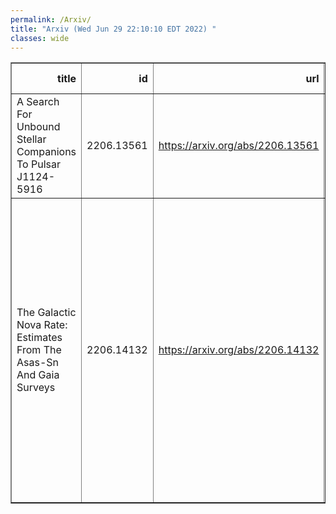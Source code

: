 ```yaml
---
permalink: /Arxiv/
title: "Arxiv (Wed Jun 29 22:10:10 EDT 2022) "
classes: wide
---
```

<table border="1" class="dataframe">
  <thead>
    <tr style="text-align: right;">
      <th>title</th>
      <th>id</th>
      <th>url</th>
      <th>authors</th>
      <th>Local Authors</th>
    </tr>
  </thead>
  <tbody>
    <tr>
      <td>A Search For Unbound Stellar Companions To Pulsar J1124-5916</td>
      <td>2206.13561</td>
      <td><a href="https://arxiv.org/abs/2206.13561" target="_blank">https://arxiv.org/abs/2206.13561</a></td>
      <td>C. S. Kochanek</td>
      <td>Christopher Kochanek</td>
    </tr>
    <tr>
      <td>The Galactic Nova Rate: Estimates From The Asas-Sn And Gaia Surveys</td>
      <td>2206.14132</td>
      <td><a href="https://arxiv.org/abs/2206.14132" target="_blank">https://arxiv.org/abs/2206.14132</a></td>
      <td>A. Kawash, L. Chomiuk, J. Strader, K. V. Sokolovsky, E. Aydi, C. S. Kochanek, K. Z. Stanek, Z. Kostrzewa-Rutkowska, S. T. Hodgkin, K. Mukai, B. Shappee, T. Jayasinghe, M. Rizzo Smith, T. W. -S. Holoien, J. L. Prieto, T. A. Thompson</td>
      <td>Christopher Kochanek, Kris Stanek, Krzysztof Stanek, Michael Rizzo Smith, Todd A. Thompson, Todd Thompson</td>
    </tr>
  </tbody>
</table>